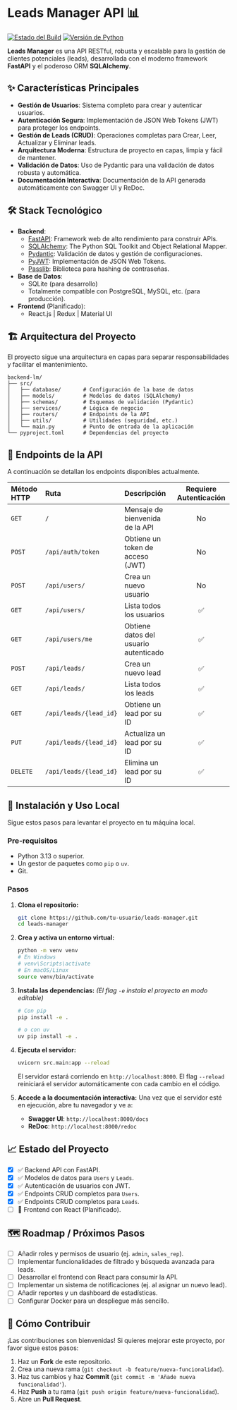 # Leads Manager API 📊

[![Estado del Build](https://img.shields.io/badge/build-passing-brightgreen)](https://github.com/tu-usuario/leads-manager)
[![Versión de Python](https://img.shields.io/badge/python-3.13+-blue)](https://www.python.org/)

**Leads Manager** es una API RESTful, robusta y escalable para la gestión de clientes potenciales (leads), desarrollada con el moderno framework **FastAPI** y el poderoso ORM **SQLAlchemy**.

## ✨ Características Principales

* **Gestión de Usuarios**: Sistema completo para crear y autenticar usuarios.
* **Autenticación Segura**: Implementación de JSON Web Tokens (JWT) para proteger los endpoints.
* **Gestión de Leads (CRUD)**: Operaciones completas para Crear, Leer, Actualizar y Eliminar leads.
* **Arquitectura Moderna**: Estructura de proyecto en capas, limpia y fácil de mantener.
* **Validación de Datos**: Uso de Pydantic para una validación de datos robusta y automática.
* **Documentación Interactiva**: Documentación de la API generada automáticamente con Swagger UI y ReDoc.

## 🛠️ Stack Tecnológico

-   **Backend**:
    -   [FastAPI](https://fastapi.tiangolo.com/): Framework web de alto rendimiento para construir APIs.
    -   [SQLAlchemy](https://www.sqlalchemy.org/): The Python SQL Toolkit and Object Relational Mapper.
    -   [Pydantic](https://docs.pydantic.dev/): Validación de datos y gestión de configuraciones.
    -   [PyJWT](https://pyjwt.readthedocs.io/): Implementación de JSON Web Tokens.
    -   [Passlib](https://passlib.readthedocs.io/): Biblioteca para hashing de contraseñas.
-   **Base de Datos**:
    -   SQLite (para desarrollo)
    -   Totalmente compatible con PostgreSQL, MySQL, etc. (para producción).
-   **Frontend** (Planificado):
    -   React.js | Redux | Material UI

## 🏗️ Arquitectura del Proyecto

El proyecto sigue una arquitectura en capas para separar responsabilidades y facilitar el mantenimiento.

```
backend-lm/
├── src/
│   ├── database/       # Configuración de la base de datos
│   ├── models/         # Modelos de datos (SQLAlchemy)
│   ├── schemas/        # Esquemas de validación (Pydantic)
│   ├── services/       # Lógica de negocio
│   ├── routers/        # Endpoints de la API
│   ├── utils/          # Utilidades (seguridad, etc.)
│   └── main.py         # Punto de entrada de la aplicación
└── pyproject.toml      # Dependencias del proyecto
```

## 🔄 Endpoints de la API

A continuación se detallan los endpoints disponibles actualmente.

| Método HTTP | Ruta                       | Descripción                                  | Requiere Autenticación |
| :---------- | :------------------------- | :------------------------------------------- | :--------------------: |
| `GET`       | `/`                        | Mensaje de bienvenida de la API              |           No           |
| `POST`      | `/api/auth/token`          | Obtiene un token de acceso (JWT)             |           No           |
| `POST`      | `/api/users/`              | Crea un nuevo usuario                        |           No           |
| `GET`       | `/api/users/`              | Lista todos los usuarios                     |           ✅           |
| `GET`       | `/api/users/me`            | Obtiene datos del usuario autenticado        |           ✅           |
| `POST`      | `/api/leads/`              | Crea un nuevo lead                           |           ✅           |
| `GET`       | `/api/leads/`              | Lista todos los leads                        |           ✅           |
| `GET`       | `/api/leads/{lead_id}`     | Obtiene un lead por su ID                    |           ✅           |
| `PUT`       | `/api/leads/{lead_id}`     | Actualiza un lead por su ID                  |           ✅           |
| `DELETE`    | `/api/leads/{lead_id}`     | Elimina un lead por su ID                    |           ✅           |

## 🚀 Instalación y Uso Local

Sigue estos pasos para levantar el proyecto en tu máquina local.

### Pre-requisitos

-   Python 3.13 o superior.
-   Un gestor de paquetes como `pip` o `uv`.
-   Git.

### Pasos

1.  **Clona el repositorio:**
    ```bash
    git clone https://github.com/tu-usuario/leads-manager.git
    cd leads-manager
    ```

2.  **Crea y activa un entorno virtual:**
    ```bash
    python -m venv venv
    # En Windows
    # venv\Scripts\activate
    # En macOS/Linux
    source venv/bin/activate
    ```

3.  **Instala las dependencias:**
    *(El flag `-e` instala el proyecto en modo editable)*
    ```bash
    # Con pip
    pip install -e .

    # o con uv
    uv pip install -e .
    ```

4.  **Ejecuta el servidor:**
    ```bash
    uvicorn src.main:app --reload
    ```
    El servidor estará corriendo en `http://localhost:8000`. El flag `--reload` reiniciará el servidor automáticamente con cada cambio en el código.

5.  **Accede a la documentación interactiva:**
    Una vez que el servidor esté en ejecución, abre tu navegador y ve a:
    -   **Swagger UI**: `http://localhost:8000/docs`
    -   **ReDoc**: `http://localhost:8000/redoc`

## 📈 Estado del Proyecto

-   [x] ✅ Backend API con FastAPI.
-   [x] ✅ Modelos de datos para `Users` y `Leads`.
-   [x] ✅ Autenticación de usuarios con JWT.
-   [x] ✅ Endpoints CRUD completos para `Users`.
-   [x] ✅ Endpoints CRUD completos para `Leads`.
-   [ ] 🔄 Frontend con React (Planificado).

## 🗺️ Roadmap / Próximos Pasos

-   [ ] Añadir roles y permisos de usuario (ej. `admin`, `sales_rep`).
-   [ ] Implementar funcionalidades de filtrado y búsqueda avanzada para leads.
-   [ ] Desarrollar el frontend con React para consumir la API.
-   [ ] Implementar un sistema de notificaciones (ej. al asignar un nuevo lead).
-   [ ] Añadir reportes y un dashboard de estadísticas.
-   [ ] Configurar Docker para un despliegue más sencillo.

## 🤝 Cómo Contribuir

¡Las contribuciones son bienvenidas! Si quieres mejorar este proyecto, por favor sigue estos pasos:

1.  Haz un **Fork** de este repositorio.
2.  Crea una nueva rama (`git checkout -b feature/nueva-funcionalidad`).
3.  Haz tus cambios y haz **Commit** (`git commit -m 'Añade nueva funcionalidad'`).
4.  Haz **Push** a tu rama (`git push origin feature/nueva-funcionalidad`).
5.  Abre un **Pull Request**.
